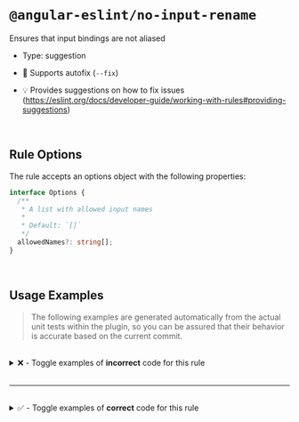 <!--

  DO NOT EDIT.

  This markdown file was autogenerated using a mixture of the following files as the source of truth for its data:
  - ../../src/rules/no-input-rename.ts
  - ../../tests/rules/no-input-rename/cases.ts

  In order to update this file, it is therefore those files which need to be updated, as well as potentially the generator script:
  - ../../../../tools/scripts/generate-rule-docs.ts

-->

<br>

# `@angular-eslint/no-input-rename`

Ensures that input bindings are not aliased

- Type: suggestion
- 🔧 Supports autofix (`--fix`)

- 💡 Provides suggestions on how to fix issues (https://eslint.org/docs/developer-guide/working-with-rules#providing-suggestions)

<br>

## Rule Options

The rule accepts an options object with the following properties:

```ts
interface Options {
  /**
   * A list with allowed input names
   *
   * Default: `[]`
   */
  allowedNames?: string[];
}

```

<br>

## Usage Examples

> The following examples are generated automatically from the actual unit tests within the plugin, so you can be assured that their behavior is accurate based on the current commit.

<br>

<details>
<summary>❌ - Toggle examples of <strong>incorrect</strong> code for this rule</summary>

<br>

#### Default Config

```json
{
  "rules": {
    "@angular-eslint/no-input-rename": [
      "error"
    ]
  }
}
```

<br>

#### ❌ Invalid Code

```ts
@Component({
  inputs: ['a: b']
           ~~~~~~
})
class Test {}
```

<br>

---

<br>

#### Custom Config

```json
{
  "rules": {
    "@angular-eslint/no-input-rename": [
      "error",
      {
        "allowedNames": [
          "check",
          "test"
        ]
      }
    ]
  }
}
```

<br>

#### ❌ Invalid Code

```ts
@Directive({
  outputs: ['abort'],
  'inputs': [boundary, `test: copy`, 'check: check'],
                       ~~~~~~~~~~~~
})
class Test {}
```

<br>

---

<br>

#### Default Config

```json
{
  "rules": {
    "@angular-eslint/no-input-rename": [
      "error"
    ]
  }
}
```

<br>

#### ❌ Invalid Code

```ts
@Component({
  ['inputs']: ['orientation: orientation'],
               ~~~~~~~~~~~~~~~~~~~~~~~~~~
})
class Test {}
```

<br>

---

<br>

#### Default Config

```json
{
  "rules": {
    "@angular-eslint/no-input-rename": [
      "error"
    ]
  }
}
```

<br>

#### ❌ Invalid Code

```ts
@Directive({
  [`inputs`]: ['orientation: orientation'],
               ~~~~~~~~~~~~~~~~~~~~~~~~~~
})
class Test {}
```

<br>

---

<br>

#### Default Config

```json
{
  "rules": {
    "@angular-eslint/no-input-rename": [
      "error"
    ]
  }
}
```

<br>

#### ❌ Invalid Code

```ts
@Component()
class Test {
  @Custom() @Input(`change`) _change = getInput();
                   ~~~~~~~~
}
```

<br>

---

<br>

#### Default Config

```json
{
  "rules": {
    "@angular-eslint/no-input-rename": [
      "error"
    ]
  }
}
```

<br>

#### ❌ Invalid Code

```ts
@Directive()
class Test {
  @Input('change') change = (this.subject$ as Subject<{blur: boolean}>).pipe();
         ~~~~~~~~
}
```

<br>

---

<br>

#### Default Config

```json
{
  "rules": {
    "@angular-eslint/no-input-rename": [
      "error"
    ]
  }
}
```

<br>

#### ❌ Invalid Code

```ts
@Directive({
  selector: 'foo'
})
class Test {
  @Input('aria-invalid') ariaBusy: string;
         ~~~~~~~~~~~~~~
}
```

<br>

---

<br>

#### Default Config

```json
{
  "rules": {
    "@angular-eslint/no-input-rename": [
      "error"
    ]
  }
}
```

<br>

#### ❌ Invalid Code

```ts
@Component({
  selector: 'foo'
})
class Test {
  @Input('fooColor') colors: string;
         ~~~~~~~~~~
}
```

<br>

---

<br>

#### Default Config

```json
{
  "rules": {
    "@angular-eslint/no-input-rename": [
      "error"
    ]
  }
}
```

<br>

#### ❌ Invalid Code

```ts
@Directive({
  'selector': 'foo'
})
class Test {
  @Input('foocolor') color: string;
         ~~~~~~~~~~
}
```

<br>

---

<br>

#### Default Config

```json
{
  "rules": {
    "@angular-eslint/no-input-rename": [
      "error"
    ]
  }
}
```

<br>

#### ❌ Invalid Code

```ts
@Component({
  selector: 'click',
})
class Test {}

@Injectable()
class Test {
  @Input('click') blur = this.getInput();
         ~~~~~~~
}
```

<br>

---

<br>

#### Default Config

```json
{
  "rules": {
    "@angular-eslint/no-input-rename": [
      "error"
    ]
  }
}
```

<br>

#### ❌ Invalid Code

```ts
@Directive({
  selector: 'img[fooDirective]',
})
class Test {
  @Input('notFooDirective') foo: Foo;
         ~~~~~~~~~~~~~~~~~
}
```

</details>

<br>

---

<br>

<details>
<summary>✅ - Toggle examples of <strong>correct</strong> code for this rule</summary>

<br>

#### Default Config

```json
{
  "rules": {
    "@angular-eslint/no-input-rename": [
      "error"
    ]
  }
}
```

<br>

#### ✅ Valid Code

```ts
class Test {}
```

<br>

---

<br>

#### Default Config

```json
{
  "rules": {
    "@angular-eslint/no-input-rename": [
      "error"
    ]
  }
}
```

<br>

#### ✅ Valid Code

```ts
@Page({
  inputs: ['play', popstate, `online`, 'obsolete: obsol', 'store: storage'],
})
class Test {}
```

<br>

---

<br>

#### Default Config

```json
{
  "rules": {
    "@angular-eslint/no-input-rename": [
      "error"
    ]
  }
}
```

<br>

#### ✅ Valid Code

```ts
@Component()
class Test {
  change = new EventEmitter();
}
```

<br>

---

<br>

#### Default Config

```json
{
  "rules": {
    "@angular-eslint/no-input-rename": [
      "error"
    ]
  }
}
```

<br>

#### ✅ Valid Code

```ts
@Directive()
class Test {
  @Input() buttonChange = new EventEmitter<'change'>();
}
```

<br>

---

<br>

#### Default Config

```json
{
  "rules": {
    "@angular-eslint/no-input-rename": [
      "error"
    ]
  }
}
```

<br>

#### ✅ Valid Code

```ts
@Component({
  inputs,
})
class Test {}
```

<br>

---

<br>

#### Default Config

```json
{
  "rules": {
    "@angular-eslint/no-input-rename": [
      "error"
    ]
  }
}
```

<br>

#### ✅ Valid Code

```ts
@Directive({
  inputs: [...test],
})
class Test {}
```

<br>

---

<br>

#### Default Config

```json
{
  "rules": {
    "@angular-eslint/no-input-rename": [
      "error"
    ]
  }
}
```

<br>

#### ✅ Valid Code

```ts
@Component({
  inputs: func(),
})
class Test {}
```

<br>

---

<br>

#### Default Config

```json
{
  "rules": {
    "@angular-eslint/no-input-rename": [
      "error"
    ]
  }
}
```

<br>

#### ✅ Valid Code

```ts
@Directive({
  inputs: [func(), 'a'],
})
class Test {}
```

<br>

---

<br>

#### Default Config

```json
{
  "rules": {
    "@angular-eslint/no-input-rename": [
      "error"
    ]
  }
}
```

<br>

#### ✅ Valid Code

```ts
@Component({
  selector: 'qx-menuitem',
  hostDirectives: [{
    directive: CdkMenuItem,
    inputs: ['cdkMenuItemDisabled: disabled'],
  }]
})
class Test {}
```

<br>

---

<br>

#### Default Config

```json
{
  "rules": {
    "@angular-eslint/no-input-rename": [
      "error"
    ]
  }
}
```

<br>

#### ✅ Valid Code

```ts
@Component({
  selector: 'qx-menuitem',
  'hostDirectives': [{
    directive: CdkMenuItem,
    inputs: ['cdkMenuItemDisabled: disabled'],
  }]
})
class Test {}
```

<br>

---

<br>

#### Default Config

```json
{
  "rules": {
    "@angular-eslint/no-input-rename": [
      "error"
    ]
  }
}
```

<br>

#### ✅ Valid Code

```ts
@Component({
  selector: 'qx-menuitem',
  ['hostDirectives']: [{
    directive: CdkMenuItem,
    inputs: ['cdkMenuItemDisabled: disabled'],
  }]
})
class Test {}
```

<br>

---

<br>

#### Default Config

```json
{
  "rules": {
    "@angular-eslint/no-input-rename": [
      "error"
    ]
  }
}
```

<br>

#### ✅ Valid Code

```ts
@Component({})
class Test {
  @Input() set setter(setter: string) {}
}
```

<br>

---

<br>

#### Custom Config

```json
{
  "rules": {
    "@angular-eslint/no-input-rename": [
      "error",
      {
        "allowedNames": [
          "aria-wrong"
        ]
      }
    ]
  }
}
```

<br>

#### ✅ Valid Code

```ts
@Component({
  inputs: ['foo: aria-wrong']
})
class Test {
  @Input('aria-wrong') set setter(setter: string) {}
}
```

<br>

---

<br>

#### Default Config

```json
{
  "rules": {
    "@angular-eslint/no-input-rename": [
      "error"
    ]
  }
}
```

<br>

#### ✅ Valid Code

```ts
const change = 'change';
@Component()
class Test {
  @Input(change) touchMove: EventEmitter<{ action: 'click' | 'close' }> = new EventEmitter<{ action: 'click' | 'close' }>();
}
```

<br>

---

<br>

#### Default Config

```json
{
  "rules": {
    "@angular-eslint/no-input-rename": [
      "error"
    ]
  }
}
```

<br>

#### ✅ Valid Code

```ts
const blur = 'blur';
const click = 'click';
@Directive()
class Test {
  @Input(blur) [click]: EventEmitter<Blur>;
}
```

<br>

---

<br>

#### Default Config

```json
{
  "rules": {
    "@angular-eslint/no-input-rename": [
      "error"
    ]
  }
}
```

<br>

#### ✅ Valid Code

```ts
@Component({
  selector: 'foo[bar]'
})
class Test {
  @Input() bar: string;
}
```

<br>

---

<br>

#### Default Config

```json
{
  "rules": {
    "@angular-eslint/no-input-rename": [
      "error"
    ]
  }
}
```

<br>

#### ✅ Valid Code

```ts
@Component({
  selector: '[foo], test',
})
class Test {
  @Input('foo') label: string;
}
```

<br>

---

<br>

#### Default Config

```json
{
  "rules": {
    "@angular-eslint/no-input-rename": [
      "error"
    ]
  }
}
```

<br>

#### ✅ Valid Code

```ts
@Directive({
  selector: 'foo'
})
class Test {
  @Input('aria-label') ariaLabel: string;
}
```

<br>

---

<br>

#### Custom Config

```json
{
  "rules": {
    "@angular-eslint/no-input-rename": [
      "error",
      {
        "allowedNames": [
          "allowedName"
        ]
      }
    ]
  }
}
```

<br>

#### ✅ Valid Code

```ts
@Component({
  inputs: ['foo: allowedName']
})
class Test {
  @Input() bar: string;
}
```

<br>

---

<br>

#### Default Config

```json
{
  "rules": {
    "@angular-eslint/no-input-rename": [
      "error"
    ]
  }
}
```

<br>

#### ✅ Valid Code

```ts
@Directive({
  selector: 'foo'
})
class Test {
  @Input('fooMyColor') myColor: string;
}
```

<br>

---

<br>

#### Default Config

```json
{
  "rules": {
    "@angular-eslint/no-input-rename": [
      "error"
    ]
  }
}
```

<br>

#### ✅ Valid Code

```ts
@Directive({
  selector: 'img[fooDirective]'
})
class Test {
  @Input foo: Foo;
}
```

<br>

---

<br>

#### Default Config

```json
{
  "rules": {
    "@angular-eslint/no-input-rename": [
      "error"
    ]
  }
}
```

<br>

#### ✅ Valid Code

```ts
@Directive({
  selector: 'img[fooDirective]'
})
class Test {
  @Input('fooDirective') foo: Foo;
}
```

</details>

<br>
